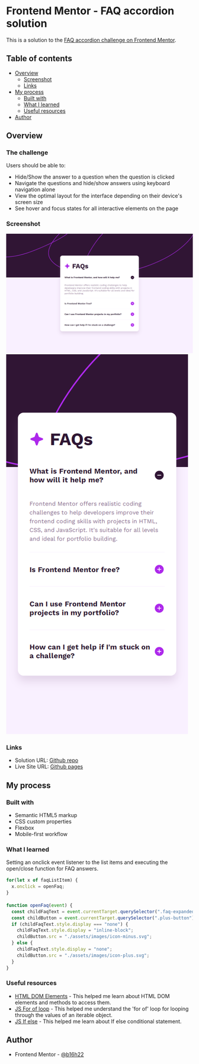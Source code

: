 # Frontend Mentor - FAQ accordion solution

This is a solution to the [FAQ accordion challenge on Frontend Mentor](https://www.frontendmentor.io/challenges/faq-accordion-wyfFdeBwBz).

## Table of contents

- [Overview](#overview)
  - [Screenshot](#screenshot)
  - [Links](#links)
- [My process](#my-process)
  - [Built with](#built-with)
  - [What I learned](#what-i-learned)
  - [Useful resources](#useful-resources)
- [Author](#author)

## Overview

### The challenge

Users should be able to:

- Hide/Show the answer to a question when the question is clicked
- Navigate the questions and hide/show answers using keyboard navigation alone
- View the optimal layout for the interface depending on their device's screen size
- See hover and focus states for all interactive elements on the page

### Screenshot

![](./screenshots/desktop_design.png)
![](./screenshots/mobile_design.png)

### Links

- Solution URL: [Github repo](https://github.com/b16h22/faq_accordion_solution)
- Live Site URL: [Github pages](https://github.com/b16h22/faq_accordion_solution/actions)

## My process

### Built with

- Semantic HTML5 markup
- CSS custom properties
- Flexbox
- Mobile-first workflow

### What I learned
Setting an onclick event listener to the list items and executing the open/close function for FAQ answers.

```js
for(let x of faqListItem) {
  x.onclick = openFaq;
}

function openFaq(event) {
  const childFaqText = event.currentTarget.querySelector(".faq-expanded-text");
  const childButton = event.currentTarget.querySelector(".plus-button");
  if (childFaqText.style.display === "none") {
    childFaqText.style.display = "inline-block";
    childButton.src = "./assets/images/icon-minus.svg";
  } else {
    childFaqText.style.display = "none";
    childButton.src = "./assets/images/icon-plus.svg";
  }
}
```
### Useful resources

- [HTML DOM Elements](https://www.w3schools.com/js/js_htmldom_elements.asp) - This helped me learn about HTML DOM elements and methods to access them.
- [JS For of loop](https://www.w3schools.com/js/js_loop_forof.asp) - This helped me understand the 'for of' loop for looping through the values of an iterable object.
- [JS If else](https://www.w3schools.com/js/js_if_else.asp) - This helped me learn about If else conditional statement.

## Author

- Frontend Mentor - [@b16h22](https://www.frontendmentor.io/profile/b16h22)
